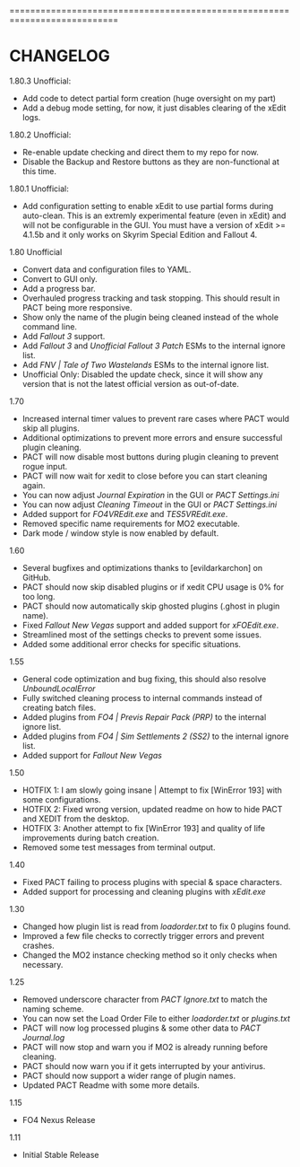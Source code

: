 ===========================================================================
# CHANGELOG #
1.80.3 Unofficial:
- Add code to detect partial form creation (huge oversight on my part)
- Add a debug mode setting, for now, it just disables clearing of the xEdit logs.

1.80.2 Unofficial:
- Re-enable update checking and direct them to my repo for now.
- Disable the Backup and Restore buttons as they are non-functional at this time.

1.80.1 Unofficial: 
- Add configuration setting to enable xEdit to use partial forms during auto-clean.
This is an extremly experimental feature (even in xEdit) and will not be configurable in the GUI.
You must have a version of xEdit >= 4.1.5b and it only works on Skyrim Special Edition and Fallout 4.

1.80 Unofficial
- Convert data and configuration files to YAML.
- Convert to GUI only.
- Add a progress bar.
- Overhauled progress tracking and task stopping. This should result in PACT being more responsive.
- Show only the name of the plugin being cleaned instead of the whole command line.
- Add *Fallout 3* support.
- Add *Fallout 3* and *Unofficial Fallout 3 Patch* ESMs to the internal ignore list.
- Add *FNV | Tale of Two Wastelands* ESMs to the internal ignore list.
- Unofficial Only: Disabled the update check, since it will show any version that is not the latest official version as out-of-date.

1.70
- Increased internal timer values to prevent rare cases where PACT would skip all plugins.
- Additional optimizations to prevent more errors and ensure successful plugin cleaning.
- PACT will now disable most buttons during plugin cleaning to prevent rogue input.
- PACT will now wait for xedit to close before you can start cleaning again.
- You can now adjust *Journal Expiration* in the GUI or *PACT Settings.ini*
- You can now adjust *Cleaning Timeout* in the GUI or *PACT Settings.ini*
- Added support for *FO4VREdit.exe* and *TES5VREdit.exe*.
- Removed specific name requirements for MO2 executable.
- Dark mode / window style is now enabled by default.

1.60
- Several bugfixes and optimizations thanks to [evildarkarchon] on GitHub.
- PACT should now skip disabled plugins or if xedit CPU usage is 0% for too long.
- PACT should now automatically skip ghosted plugins (.ghost in plugin name).
- Fixed *Fallout New Vegas* support and added support for *xFOEdit.exe*.
- Streamlined most of the settings checks to prevent some issues.
- Added some additional error checks for specific situations.

1.55
- General code optimization and bug fixing, this should also resolve *UnboundLocalError*
- Fully switched cleaning process to internal commands instead of creating batch files.
- Added plugins from *FO4 | Previs Repair Pack (PRP)* to the internal ignore list.
- Added plugins from *FO4 | Sim Settlements 2 (SS2)* to the internal ignore list.
- Added support for *Fallout New Vegas*

1.50
- HOTFIX 1: I am slowly going insane | Attempt to fix [WinError 193] with some configurations.
- HOTFIX 2: Fixed wrong version, updated readme on how to hide PACT and XEDIT from the desktop.
- HOTFIX 3: Another attempt to fix [WinError 193] and quality of life improvements during batch creation.
- Removed some test messages from terminal output.

1.40
- Fixed PACT failing to process plugins with special & space characters.
- Added support for processing and cleaning plugins with *xEdit.exe*

1.30
- Changed how plugin list is read from *loadorder.txt* to fix 0 plugins found.
- Improved a few file checks to correctly trigger errors and prevent crashes.
- Changed the MO2 instance checking method so it only checks when necessary.

1.25
- Removed underscore character from *PACT Ignore.txt* to match the naming scheme.
- You can now set the Load Order File to either *loadorder.txt* or *plugins.txt*
- PACT will now log processed plugins & some other data to *PACT Journal.log*
- PACT will now stop and warn you if MO2 is already running before cleaning.
- PACT should now warn you if it gets interrupted by your antivirus.
- PACT should now support a wider range of plugin names.
- Updated PACT Readme with some more details.

1.15
- FO4 Nexus Release

1.11
- Initial Stable Release